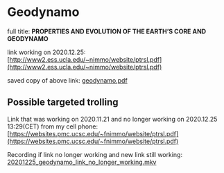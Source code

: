 # Geodynamo

full title: __PROPERTIES AND EVOLUTION OF THE EARTH’S CORE AND GEODYNAMO__

link working on 2020.12.25:
[http://www2.ess.ucla.edu/~nimmo/website/ptrsl.pdf](http://www2.ess.ucla.edu/~nimmo/website/ptrsl.pdf)

saved copy of above link: [geodynamo.pdf](lib/geodynamo.pdf)

## Possible targeted trolling

Link that was working on 2020.11.21 and no longer working on 2020.12.25 13:29(CET) from my cell phone: [https://websites.pmc.ucsc.edu/~fnimmo/website/ptrsl.pdf](https://websites.pmc.ucsc.edu/~fnimmo/website/ptrsl.pdf)

Recording if link no longer working and new link still working: [20201225_geodynamo_link_no_longer_working.mkv](lib/20201225_geodynamo_link_no_longer_working.mkv)
